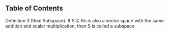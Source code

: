 ## Table of Contents


Definition 3 (Real Subspace). If S ⊆ Rn is also a vector space with the same addition and scalar multiplication, then S is called a subspace

